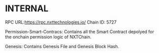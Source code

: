 # INTERNAL

RPC URL:https://rpc.nxttechnologies.io/
Chain ID: 5727


Permission-Smart-Contracs: Contains all the Smart Contract depolyed for the onchain permission logic of NXTChain. 

Genesis: Contains Genesis File and Genesis Block Hash. 

